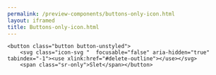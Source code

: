 ```yaml
--- 
permalink: /preview-components/buttons-only-icon.html
layout: iframed 
title: Buttons-only-icon.html
---
```

<div class="container py-8">

    <button class="button button-unstyled">
        <svg class="icon-svg "  focusable="false" aria-hidden="true" tabindex="-1"><use xlink:href="#delete-outline"></use></svg>
        <span class="sr-only">Slet</span></button>

</div>